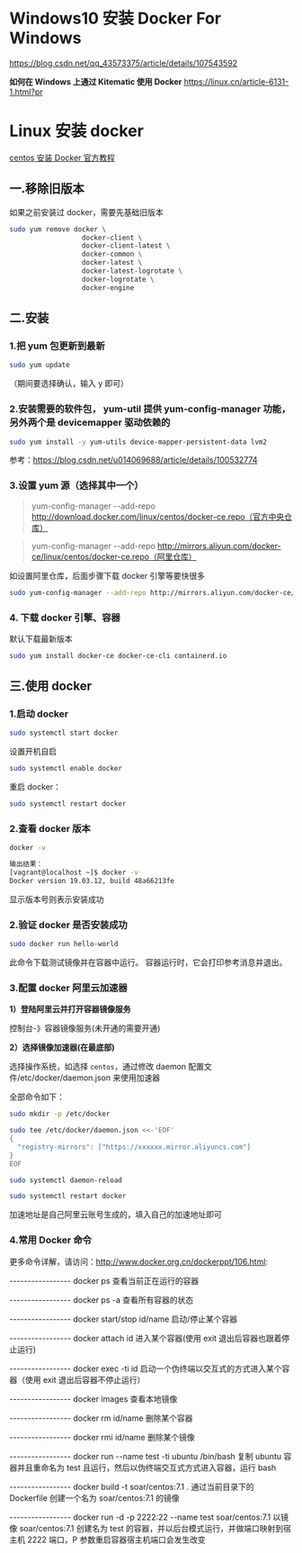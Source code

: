 # Windows10 安装 Docker For Windows

https://blog.csdn.net/qq_43573375/article/details/107543592

**如何在 Windows 上通过 Kitematic 使用 Docker**
https://linux.cn/article-6131-1.html?pr

# Linux 安装 docker

[centos 安装 Docker 官方教程](https://docs.docker.com/engine/install/centos/)

## 一.移除旧版本

如果之前安装过 docker，需要先基础旧版本

```sh
sudo yum remove docker \
                  docker-client \
                  docker-client-latest \
                  docker-common \
                  docker-latest \
                  docker-latest-logrotate \
                  docker-logrotate \
                  docker-engine

```

## 二.安装

### 1.把 yum 包更新到最新

```sh
sudo yum update
```

（期间要选择确认，输入 y 即可）

### 2.安装需要的软件包， yum-util 提供 yum-config-manager 功能，另外两个是 devicemapper 驱动依赖的

```sh
sudo yum install -y yum-utils device-mapper-persistent-data lvm2
```

参考：https://blog.csdn.net/u014069688/article/details/100532774

### 3.设置 yum 源（选择其中一个）

> yum-config-manager --add-repo http://download.docker.com/linux/centos/docker-ce.repo（官方中央仓库）

> yum-config-manager --add-repo http://mirrors.aliyun.com/docker-ce/linux/centos/docker-ce.repo（阿里仓库）

如设置阿里仓库，后面步骤下载 docker 引擎等要快很多

```sh
sudo yum-config-manager --add-repo http://mirrors.aliyun.com/docker-ce/linux/centos/docker-ce.repo
```

### 4. 下载 docker 引擎、容器

默认下载最新版本

```sh
sudo yum install docker-ce docker-ce-cli containerd.io
```

## 三.使用 docker

### 1.启动 docker

```sh
sudo systemctl start docker
```

设置开机自启

```sh
sudo systemctl enable docker

```

重启 docker：

```sh
sudo systemctl restart docker

```

### 2.查看 docker 版本

```sh
docker -v

输出结果：
[vagrant@localhost ~]$ docker -v
Docker version 19.03.12, build 48a66213fe
```

显示版本号则表示安装成功

### 2.验证 docker 是否安装成功

```sh
sudo docker run hello-world

```

此命令下载测试镜像并在容器中运行。 容器运行时，它会打印参考消息并退出。

### 3.配置 docker 阿里云加速器

**1）登陆阿里云并打开容器镜像服务**

控制台-》容器镜像服务(未开通的需要开通)

**2）选择镜像加速器(在最底部)**

选择操作系统，如选择 `centos`，通过修改 daemon 配置文件/etc/docker/daemon.json 来使用加速器

全部命令如下：

```sh
sudo mkdir -p /etc/docker

sudo tee /etc/docker/daemon.json <<-'EOF'
{
  "registry-mirrors": ["https://xxxxxx.mirror.aliyuncs.com"]
}
EOF

sudo systemctl daemon-reload

sudo systemctl restart docker
```

加速地址是自己阿里云账号生成的，填入自己的加速地址即可

### 4.常用 Docker 命令

更多命令详解，请访问：http://www.docker.org.cn/dockerppt/106.html:

----------------- docker ps 查看当前正在运行的容器

----------------- docker ps -a 查看所有容器的状态

----------------- docker start/stop id/name 启动/停止某个容器

----------------- docker attach id 进入某个容器(使用 exit 退出后容器也跟着停止运行)

----------------- docker exec -ti id 启动一个伪终端以交互式的方式进入某个容器（使用 exit 退出后容器不停止运行）

----------------- docker images 查看本地镜像

----------------- docker rm id/name 删除某个容器

----------------- docker rmi id/name 删除某个镜像

----------------- docker run --name test -ti ubuntu /bin/bash 复制 ubuntu 容器并且重命名为 test 且运行，然后以伪终端交互式方式进入容器，运行 bash

----------------- docker build -t soar/centos:7.1 . 通过当前目录下的 Dockerfile 创建一个名为 soar/centos:7.1 的镜像

----------------- docker run -d -p 2222:22 --name test soar/centos:7.1 以镜像 soar/centos:7.1 创建名为 test 的容器，并以后台模式运行，并做端口映射到宿主机 2222 端口，P 参数重启容器宿主机端口会发生改变
